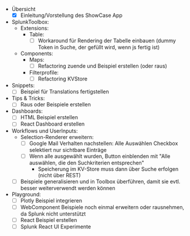 - Übersicht
    - [x] Einleitung/Vorstellung des ShowCase App

- SplunkToolbox: 
    - Extensions:
        - Table: 
            - [ ] Workaround für Rendering der Tabelle einbauen (dummy Token in Suche, der gefüllt wird, wenn js fertig ist)
    - Components:
        - Maps: 
            - [ ] Refactoring zuende und Beispiel erstellen (oder raus)
        - Filterprofile: 
            - [ ] Refactoring KVStore

- Snippets: 
    - [ ] Beispiel für Translations fertigstellen

- Tips & Tricks: 
    - [ ] Raus oder Beispiele erstellen

- Dashboards:
    - [ ] HTML Beispiel erstellen
    - [ ] React Dashboard erstellen

- Workflows und UserInputs:
    - Selection-Renderer erweitern: 
        - [ ] Google Mail Verhalten nachstellen: Alle Auswählen Checkbox selektiert nur sichtbare Einträge
        - [ ] Wenn alle ausgewählt wurden, Button einblenden mit "Alle auswählen, die den Suchkriterien entsprechen"
            - Speicherung im KV-Store muss dann über Suche erfolgen (nicht über REST)
    - [ ] Beispiele generalisieren und in Toolbox überführen, damit sie evtl. besser weiterverwendt werden können

- Playground: 
    - [ ] Plotly Beispiel integrieren
    - [ ] WebComponent Beispiele noch einmal erweitern oder rausnehmen, da Splunk nicht unterstützt
    - [ ] React Beispiel erstellen
    - [ ] Splunk React UI Experimente
